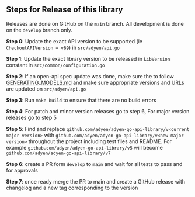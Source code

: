 ## Steps for Release of this library

Releases are done on GitHub on the `main` branch. All development is done on the `develop` branch only.

**Step 0**: Update the exact API version to be supported (ie `CheckoutAPIVersion = v69`) in `src/adyen/api.go`

**Step 1**: Update the exact library version to be released in `LibVersion` constant in `src/common/configuration.go`

**Step 2**: If an open-api spec update was done, make sure the to follow [GENERATING_MODELS.md](/GENERATING_MODELS.md) and make sure appropriate versions and URLs are updated on `src/adyen/api.go`

**Step 3**: Run `make build` to ensure that there are no build errors

**Step 4**: For patch and minor version releases go to step 6, For major version releases go to step 5

**Step 5**: Find and replace `github.com/adyen/adyen-go-api-library/v<current major version>` with `github.com/adyen/adyen-go-api-library/v<new major version>` throughout the project including test files and README. For example `github.com/adyen/adyen-go-api-library/v5` will become `github.com/adyen/adyen-go-api-library/v7`

**Step 6**: create a PR form `develop` to `main` and wait for all tests to pass and for approvals

**Step 7**: once ready merge the PR to main and create a GitHub release with changelog and a new tag corresponding to the version
